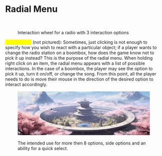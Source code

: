 # Radial Menu

<figure><img src="https://lh5.googleusercontent.com/ZBVojFGOmaru2ZKi-M0S2w9-HLUBtUnKaWbmoGJdfgoR7rvr-H39oeycHe1kZfsTDZi2BLwmiG5j1ijSfvshixdsa1l2txOejdYC_kVcVwoAqpazwmFLBEcePCWxzE0YwwtLuSzwiKE" alt=""><figcaption><p>Interaction wheel for a radio with 3 interaction options</p></figcaption></figure>

<mark style="color:yellow;">**Radial Menu**</mark> (not pictured): Sometimes, just clicking is not enough to specify how you wish to react with a particular object; if a player wants to change the radio station on a boombox, how does the game know not to pick it up instead? This is the purpose of the radial menu. When holding right click on an item, the radial menu appears with a list of possible interactions. In the case of a boombox, the player may see the option to pick it up, turn it on/off, or change the song. From this point, all the player needs to do is move their mouse in the direction of the desired option to interact accordingly.

<figure><img src="../../.gitbook/assets/kando.gif" alt=""><figcaption><p>The intended use for more then 8 options, side options and an ability for a quick select.</p></figcaption></figure>
